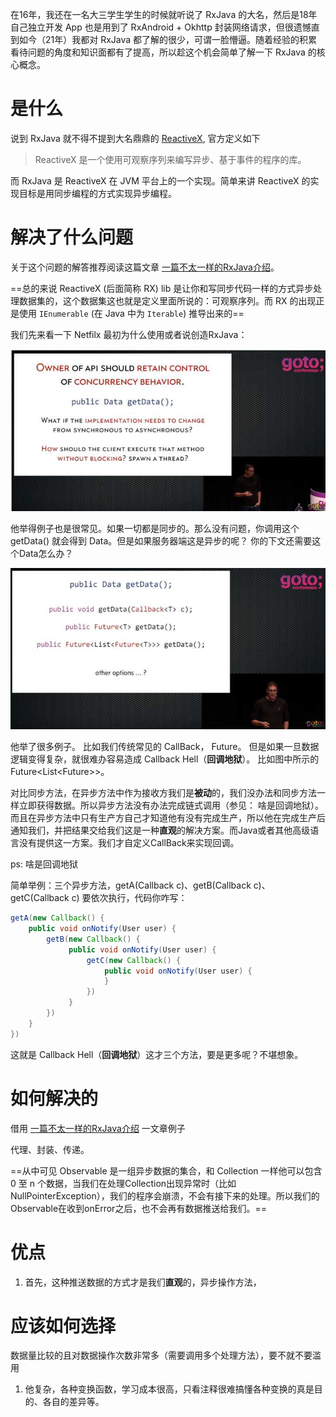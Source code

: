 在16年，我还在一名大三学生学生的时候就听说了 RxJava 的大名，然后是18年自己独立开发 App 也是用到了 RxAndroid + Okhttp 封装网络请求，但很遗憾直到如今（21年）我都对 RxJava 都了解的很少，可谓一脸懵逼。随着经验的积累看待问题的角度和知识面都有了提高，所以趁这个机会简单了解一下 RxJava 的核心概念。



# 是什么

说到 RxJava 就不得不提到大名鼎鼎的 [ReactiveX](http://reactivex.io/intro.html), 官方定义如下

> ReactiveX 是一个使用可观察序列来编写异步、基于事件的程序的库。

而 RxJava 是 ReactiveX 在 JVM 平台上的一个实现。简单来讲 ReactiveX 的实现目标是用同步编程的方式实现异步编程。



# 解决了什么问题

关于这个问题的解答推荐阅读这篇文章 [一篇不太一样的RxJava介绍](https://juejin.cn/post/6844903518915002375)。

==总的来说 ReactiveX (后面简称 RX) lib 是让你和写同步代码一样的方式异步处理数据集的，这个数据集这也就是定义里面所说的：可观察序列。而 RX 的出现正是使用 `IEnumerable` (在 Java 中为 `Iterable`) 推导出来的==



我们先来看一下 Netfilx 最初为什么使用或者说创造RxJava：

![img](images/v2-35ca79a4ca4ca8d01cf134c05ce5bee6_720w.jpg)

他举得例子也是很常见。如果一切都是同步的。那么没有问题，你调用这个 getData() 就会得到 Data。但是如果服务器端这是异步的呢？ 你的下文还需要这个Data怎么办？

![img](images/v2-152dce41e42a394841d575db071e27fa_720w.jpg)

他举了很多例子。 比如我们传统常见的 CallBack， Future。 但是如果一旦数据逻辑变得复杂，就很难办容易造成 Callback Hell（**回调地狱**）。 比如图中所示的 Future<List<Future<T>>>。

对比同步方法，在异步方法中作为接收方我们是**被动**的，我们没办法和同步方法一样立即获得数据。所以异步方法没有办法完成链式调用（参见： 啥是回调地狱）。而且在异步方法中只有生产方自己才知道他有没有完成生产，所以他在完成生产后通知我们，并把结果交给我们这是一种**直观**的解决方案。而Java或者其他高级语言没有提供这一方案。我们才自定义CallBack来实现回调。



ps: 啥是回调地狱

简单举例：三个异步方法，getA(Callback c)、getB(Callback c)、getC(Callback c) 要依次执行，代码你咋写：

```java
getA(new Callback() {
    public void onNotify(User user) {
        getB(new Callback() {
             public void onNotify(User user) {
                 getC(new Callback() {
                     public void onNotify(User user) {
                     }
                 })
             }
        })
    }
})
```

这就是 Callback Hell（**回调地狱**）这才三个方法，要是更多呢？不堪想象。

# 如何解决的

借用 [一篇不太一样的RxJava介绍](https://juejin.cn/post/6844903518915002375) 一文章例子

代理、封装、传递。



==从中可见 Observable 是一组异步数据的集合，和 Collection 一样他可以包含 0 至 n 个数据，当我们在处理Collection出现异常时（比如NullPointerException），我们的程序会崩溃，不会有接下来的处理。所以我们的Observable在收到onError之后，也不会再有数据推送给我们。==



# 优点

1. 首先，这种推送数据的方式才是我们**直观**的，异步操作方法，




# 应该如何选择

数据量比较的且对数据操作次数非常多（需要调用多个处理方法），要不就不要滥用

1. 他复杂，各种变换函数，学习成本很高，只看注释很难搞懂各种变换的真是目的、各自的差异等。